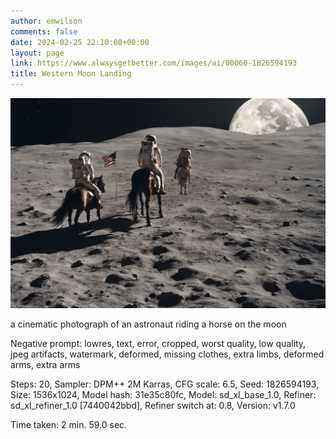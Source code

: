 ```yaml
---
author: emwilson
comments: false
date: 2024-02-25 22:10:08+00:00
layout: page
link: https://www.alwaysgetbetter.com/images/ai/00060-1826594193
title: Western Moon Landing
---
```


[![Western Moon Landing](/images/ai/00060-1826594193.jpg)](/images/ai/00060-1826594193.jpg)

a cinematic photograph of an astronaut riding a horse on the moon

Negative prompt: lowres, text, error, cropped, worst quality, low quality, jpeg artifacts, watermark, deformed, missing clothes, extra limbs, deformed arms, extra arms

Steps: 20, Sampler: DPM++ 2M Karras, CFG scale: 6.5, Seed: 1826594193, Size: 1536x1024, Model hash: 31e35c80fc, Model: sd_xl_base_1.0, Refiner: sd_xl_refiner_1.0 [7440042bbd], Refiner switch at: 0.8, Version: v1.7.0

Time taken: 2 min. 59.0 sec.